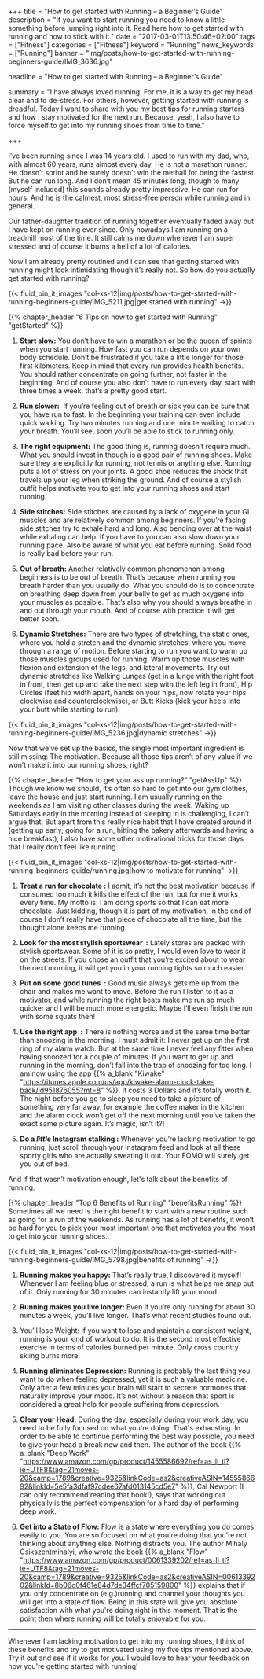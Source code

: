 +++
title = "How to get started with Running – a Beginner’s Guide"
description = "If you want to start running you need to know a little something before jumping right into it. Read here how to get started with running and how to stick with it."
date = "2017-03-01T13:50:46+02:00"
tags = ["Fitness"]
categories = ["Fitness"]
keyword = "Running"
news_keywords = ["Running"]
banner = "img/posts/how-to-get-started-with-running-beginners-guide/IMG_3636.jpg"

headline = "How to get started with Running – a Beginner’s Guide"

summary = "I have always loved running. For me, it is a way to get my head clear and to de-stress. For others, however, getting started with running is dreadful. Today I want to share with you my best tips for running starters and how I stay motivated for the next run. Because, yeah, I also have to force myself to get into my running shoes from time to time."

+++

I’ve been running since I was 14 years old. I used to run with my dad, who, with almost 60 years, runs almost every day. He is not a marathon runner. He doesn’t sprint and he surely doesn’t win the methall for being the fastest. But he can run long. And I don’t mean 45 minutes long, though to many (myself included) this sounds already pretty impressive. He can run for hours. And he is the calmest, most stress-free person while running and in general.

Our father-daughter tradition of running together eventually faded away but I have kept on running ever since. Only nowadays I am running on a treadmill most of the time. It still calms me down whenever I am super stressed and of course it burns a hell of a lot of calories. 

Now I am already pretty routined and I can see that getting started with running might look intimidating though it’s really not. So how do you actually get started with running?

{{< fluid_pin_it_images
  "col-xs-12|img/posts/how-to-get-started-with-running-beginners-guide/IMG_5211.jpg|get started with running"
->}}

{{% chapter_header "6 Tips on how to get started with Running" "getStarted" %}}

1. **Start slow:** You don’t have to win a marathon or be the queen of sprints when you start running. How fast you can run depends on your own body schedule. Don’t be frustrated if you take a little longer for those first kilometers. Keep in mind that every run provides health benefits. You should rather concentrate on going further, not faster in the beginning. And of course you also don’t have to run every day, start with three times a week, that’s a pretty good start. 

2. **Run slower:**  If you’re feeling out of breath or sick you can be sure that you have run to fast. In the beginning your training can even include quick walking. Try two minutes running and one minute walking to catch your breath. You’ll see, soon you’ll be able to stick to running only. 

3. **The right equipment:** The good thing is, running doesn’t require much. What you should invest in though is a good pair of running shoes. Make sure they are explicitly for running, not tennis or anything else. Running puts a lot of stress on your joints. A good shoe reduces the shock that travels up your leg when striking the ground. And of course a stylish outfit helps motivate you to get into your running shoes and start running. 

4. **Side stitches:** Side stitches are caused by a lack of oxygene in your GI muscles and are relatively common among beginners. If you’re facing side stitches try to exhale hard and long. Also bending over at the waist while exhaling can help. If you have to you can also slow down your running pace. Also be aware of what you eat before running. Solid food is really bad before your run. 

5. **Out of breath:** Another relatively common phenomenon among beginners is to be out of breath. That’s because when running you breath harder than you usually do. What you should do is to concentrate on breathing deep down from your belly to get as much oxygene into your muscles as possible. That’s also why you should always breathe in and out through your mouth. And of course with practice it will get better soon.  

6. **Dynamic Stretches:** There are two types of stretching, the static ones, where you hold a stretch and the dynamic stretches, where you move through a range of motion. Before starting to run you want to warm up those muscles groups used for running. Warm up those muscles with flexion and extension of the legs, and lateral movements. Try out dynamic stretches like Walking Lunges (get in a lunge with the right foot in front, then get up and take the next step with the left leg in front), Hip Circles (feet hip width apart, hands on your hips, now rotate your hips clockwise and counterclockwise), or Butt Kicks (kick your heels into your butt while starting to run).

{{< fluid_pin_it_images
  "col-xs-12|img/posts/how-to-get-started-with-running-beginners-guide/IMG_5236.jpg|dynamic stretches"
->}}

Now that we’ve set up the basics, the single most important ingredient is still missing: The motivation. Because all those tips aren’t of any value if we won’t make it into our running shoes, right? 

{{% chapter_header "How to get your ass up running?" "getAssUp" %}}
Though we know we should, it’s often so hard to get into our gym clothes, leave the house and just start running. I am usually running on the weekends as I am visiting other classes during the week. Waking up Saturdays early in the morning instead of sleeping in is challenging, I can’t argue that. But apart from this really nice habit that I have created around it (getting up early, going for a run, hitting the bakery afterwards and having a nice breakfast), I also have some other motivational tricks for those days that I really don’t feel like running.

{{< fluid_pin_it_images
  "col-xs-12|img/posts/how-to-get-started-with-running-beginners-guide/running.jpg|how to motivate for running"
->}}

1. **Treat a run for chocolate :**
I admit, it’s not the best motivation because if consumed too much it kills the effect of the run, but for me it works every time. My motto is: I am doing sports so that I can eat more chocolate. Just kidding, though it is part of my motivation. In the end of course I don’t really have that piece of chocolate all the time, but the thought alone keeps me running.  

2. **Look for the most stylish sportswear  :** 
Lately stores are packed with stylish sportswear. Some of it is so pretty, I would even love to wear it on the streets. If you chose an outfit that you’re excited about to wear the next morning, it will get you in your running tights so much easier.  

3. **Put on some good tunes  :**
Good music always gets me up from the chair and makes me want to move. Before the run I listen to it as a motivator, and while running the right beats make me run so much quicker and I will be much more energetic. Maybe I’ll even finish the run with some squats then! 

4. **Use the right app  :**
There is nothing worse and at the same time better than snoozing in the morning. I must admit it: I never get up on the first ring of my alarm watch. But at the same time I never feel any fitter when having snoozed for a couple of minutes. If you want to get up and running in the morning, don’t fall into the trap of snoozing for too long. I am now using the app {{% a_blank "Kiwake" "https://itunes.apple.com/us/app/kiwake-alarm-clock-take-back/id951876055?mt=8" %}}. It costs 3 Dollars and it’s totally worth it. The night before you go to sleep you need to take a picture of something very far away, for example the coffee maker in the kitchen and the alarm clock won’t get off the next morning until you’ve taken the exact same picture again. It’s magic, isn’t it?! 

5. **Do a *little* Instagram stalking :**
Whenever you’re lacking motivation to go running, just scroll through your Instagram feed and look at all these sporty girls who are actually sweating it out. Your FOMO will surely get you out of bed. 

And if that wasn’t motivation enough, let's talk about the benefits of running. 


{{% chapter_header "Top 6 Benefits of Running" "benefitsRunning" %}}
Sometimes all we need is the right benefit to start with a new routine such as going for a run of the weekends. As running has a lot of benefits, it won’t be hard for you to pick your most important one that motivates you the most to get into your running shoes.

{{< fluid_pin_it_images
  "col-xs-12|img/posts/how-to-get-started-with-running-beginners-guide/IMG_5798.jpg|benefits of running"
->}}

1. **Running makes you happy:** That’s really true, I discovered it myself! Whenever I am feeling blue or stressed, a run is what helps me snap out of it. Only running for 30 minutes can instantly lift your mood. 

2. **Running makes you live longer:** Even if you’re only running for about 30 minutes a week, you’ll live longer. That’s what recent studies found out.  

3. You’ll lose Weight: If you want to lose and maintain a consistent weight, running is your kind of workout to do. It is the second most effective exercise in terms of calories burned per minute. Only cross country skiing burns more. 

4. **Running eliminates Depression:** Running is probably the last thing you want to do when feeling depressed, yet it is such a valuable medicine. Only after a few minutes your brain will start to secrete hormones that naturally improve your mood. It’s not without a reason that sport is considered a great help for people suffering from depression.

5. **Clear your Head:** During the day, especially during your work day, you need to be fully focused on what you're doing. That's exhausting. In order to be able to continue performing the best way possible, you need to give your head a break now and then. The author of the book {{% a_blank "Deep Work" "https://www.amazon.com/gp/product/1455586692/ref=as_li_tl?ie=UTF8&tag=21moves-20&camp=1789&creative=9325&linkCode=as2&creativeASIN=1455586692&linkId=5e5fa3dfaf97cdee67afd013145cd5e7" %}}, Cal Newport (I can only recommend reading that book!), says that working out physically is the perfect compensation for a hard day of performing deep work.   

6. **Get into a State of Flow:** Flow is a state where everything you do comes easily to you. You are so focused on what you're doing that you're not thinking about anything else. Nothing distracts you. The author Mihaly Csikszentmihalyi, who wrote the book {{% a_blank "Flow" "https://www.amazon.com/gp/product/0061339202/ref=as_li_tl?ie=UTF8&tag=21moves-20&camp=1789&creative=9325&linkCode=as2&creativeASIN=0061339202&linkId=8b06c0f461e84d7de34ffcf705159800" %}} explains that if you only concentrate on (e.g.)running and channel your thoughts you will get into a state of flow. Being in this state will give you absolute satisfaction with what you're doing right in this moment. That is the point then where running will be totally enjoyable for you.

<hr class="section-divider">

Whenever I am lacking motivation to get into my running shoes, I think of these benefits and try to get motivated using my five tips mentioned above. Try it out and see if it works for you. I would love to hear your feedback on how you're getting started with running!






